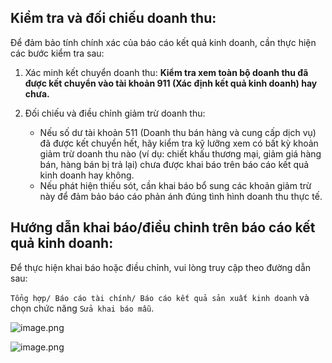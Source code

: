 ## Kiểm tra và đối chiếu doanh thu:

Để đảm bảo tính chính xác của báo cáo kết quả kinh doanh, cần thực hiện các bước kiểm tra sau:

1. Xác minh kết chuyển doanh thu: **Kiểm tra xem toàn bộ doanh thu đã được kết chuyển vào tài khoản 911 (Xác định kết quả kinh doanh) hay chưa.**

2. Đối chiếu và điều chỉnh giảm trừ doanh thu:
    * Nếu số dư tài khoản 511 (Doanh thu bán hàng và cung cấp dịch vụ) đã được kết chuyển hết, hãy kiểm tra kỹ lưỡng xem có bất kỳ khoản giảm trừ doanh thu nào (ví dụ: chiết khấu thương mại, giảm giá hàng bán, hàng bán bị trả lại) chưa được khai báo trên báo cáo kết quả kinh doanh hay không.
    * Nếu phát hiện thiếu sót, cần khai báo bổ sung các khoản giảm trừ này để đảm bảo báo cáo phản ánh đúng tình hình doanh thu thực tế.

## Hướng dẫn khai báo/điều chỉnh trên báo cáo kết quả kinh doanh:

Để thực hiện khai báo hoặc điều chỉnh, vui lòng truy cập theo đường dẫn sau:

`Tổng hợp/ Báo cáo tài chính/ Báo cáo kết quả sản xuất kinh doanh` và chọn chức năng `Sửa khai báo mẫu`.

![image.png](https://wiki.arito.vn/test/download/file?_id=67c65edd3f3907f09b61e732)

![image.png](https://wiki.arito.vn/test/download/file?_id=67c65f3e3f3907f09b61e735)
